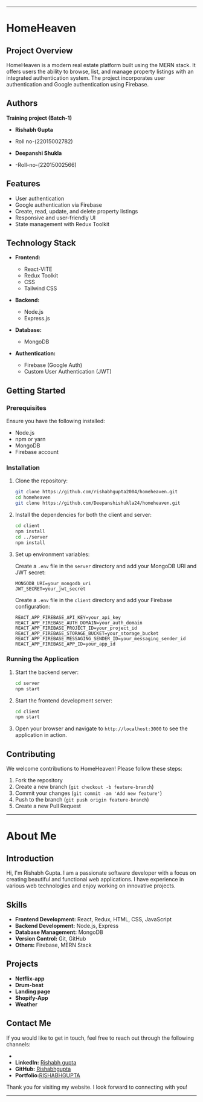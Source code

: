 

---

# HomeHeaven

## Project Overview

HomeHeaven is a modern real estate platform built using the MERN stack. It offers users the ability to browse, list, and manage property listings with an integrated authentication system. The project incorporates user authentication  and Google authentication using Firebase.

## Authors
   **Training project (Batch-1)**

- **Rishabh Gupta**
- Roll no-(22015002782)
  
- **Deepanshi Shukla**
- -Roll-no-(22015002566)


## Features

- User authentication 
- Google authentication via Firebase
- Create, read, update, and delete property listings
- Responsive and user-friendly UI
- State management with Redux Toolkit

## Technology Stack

- **Frontend:**
  - React-VITE
  - Redux Toolkit
  - CSS 
  - Tailwind CSS
  
  

- **Backend:**
  - Node.js
  - Express.js

- **Database:**
  - MongoDB

- **Authentication:**
  - Firebase (Google Auth)
  - Custom User Authentication (JWT)

## Getting Started

### Prerequisites

Ensure you have the following installed:

- Node.js
- npm or yarn
- MongoDB
- Firebase account

### Installation

1. Clone the repository:
   ```bash
   git clone https://github.com/rishabhgupta2004/homeheaven.git
   cd homeheaven
   git clone https://github.com/Deepanshishukla24/homeheaven.git
   ```

2. Install the dependencies for both the client and server:
   ```bash
   cd client
   npm install
   cd ../server
   npm install
   ```

3. Set up environment variables:

   Create a `.env` file in the `server` directory and add your MongoDB URI and JWT secret:

   ```plaintext
   MONGODB_URI=your_mongodb_uri
   JWT_SECRET=your_jwt_secret
   ```

   Create a `.env` file in the `client` directory and add your Firebase configuration:

   ```plaintext
   REACT_APP_FIREBASE_API_KEY=your_api_key
   REACT_APP_FIREBASE_AUTH_DOMAIN=your_auth_domain
   REACT_APP_FIREBASE_PROJECT_ID=your_project_id
   REACT_APP_FIREBASE_STORAGE_BUCKET=your_storage_bucket
   REACT_APP_FIREBASE_MESSAGING_SENDER_ID=your_messaging_sender_id
   REACT_APP_FIREBASE_APP_ID=your_app_id
   ```

### Running the Application

1. Start the backend server:
   ```bash
   cd server
   npm start
   ```

2. Start the frontend development server:
   ```bash
   cd client
   npm start
   ```

3. Open your browser and navigate to `http://localhost:3000` to see the application in action.

## Contributing

We welcome contributions to HomeHeaven! Please follow these steps:

1. Fork the repository
2. Create a new branch (`git checkout -b feature-branch`)
3. Commit your changes (`git commit -am 'Add new feature'`)
4. Push to the branch (`git push origin feature-branch`)
5. Create a new Pull Request



---


# About Me


## Introduction

Hi, I'm Rishabh Gupta. I am a passionate software developer with a focus on creating beautiful and functional web applications. I have experience in various web technologies and enjoy working on innovative projects.

## Skills

- **Frontend Development:** React, Redux, HTML, CSS, JavaScript
- **Backend Development:** Node.js, Express
- **Database Management:** MongoDB
- **Version Control:** Git, GitHub
- **Others:** Firebase, MERN Stack

## Projects
- **Netflix-app**
- **Drum-beat**
 - **Landing page**
 - **Shopify-App**
 - **Weather**







## Contact Me

If you would like to get in touch, feel free to reach out through the following channels:

- 
- **LinkedIn:** [Rishabh gupta](https://www.linkedin.com/in/rishabh-gupta2004/)
- **GitHub:** [Rishabhgupta](https://github.com/rishabhgupta2004)
- **Portfolio:**[RISHABHGUPTA](https://rishabhgupta2004.github.io/portfolio/)

Thank you for visiting my website. I look forward to connecting with you!

---







